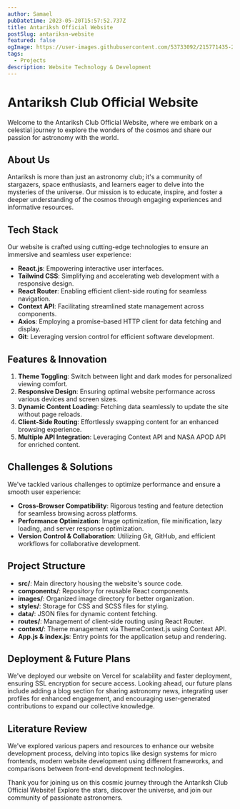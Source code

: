 ```yaml
---
author: Samael
pubDatetime: 2023-05-20T15:57:52.737Z
title: Antariksh Official Website
postSlug: antariksn-website
featured: false
ogImage: https://user-images.githubusercontent.com/53733092/215771435-25408246-2309-4f8b-a781-1f3d93bdf0ec.png
tags:
  - Projects
description: Website Technology & Development
---
```


# Antariksh Club Official Website

Welcome to the Antariksh Club Official Website, where we embark on a celestial journey to explore the wonders of the cosmos and share our passion for astronomy with the world.

## About Us

Antariksh is more than just an astronomy club; it's a community of stargazers, space enthusiasts, and learners eager to delve into the mysteries of the universe. Our mission is to educate, inspire, and foster a deeper understanding of the cosmos through engaging experiences and informative resources.

## Tech Stack

Our website is crafted using cutting-edge technologies to ensure an immersive and seamless user experience:

- **React.js**: Empowering interactive user interfaces.
- **Tailwind CSS**: Simplifying and accelerating web development with a responsive design.
- **React Router**: Enabling efficient client-side routing for seamless navigation.
- **Context API**: Facilitating streamlined state management across components.
- **Axios**: Employing a promise-based HTTP client for data fetching and display.
- **Git**: Leveraging version control for efficient software development.

## Features & Innovation

1. **Theme Toggling**: Switch between light and dark modes for personalized viewing comfort.
2. **Responsive Design**: Ensuring optimal website performance across various devices and screen sizes.
3. **Dynamic Content Loading**: Fetching data seamlessly to update the site without page reloads.
4. **Client-Side Routing**: Effortlessly swapping content for an enhanced browsing experience.
5. **Multiple API Integration**: Leveraging Context API and NASA APOD API for enriched content.

## Challenges & Solutions

We've tackled various challenges to optimize performance and ensure a smooth user experience:

- **Cross-Browser Compatibility**: Rigorous testing and feature detection for seamless browsing across platforms.
- **Performance Optimization**: Image optimization, file minification, lazy loading, and server response optimization.
- **Version Control & Collaboration**: Utilizing Git, GitHub, and efficient workflows for collaborative development.

## Project Structure

- **src/**: Main directory housing the website's source code.
- **components/**: Repository for reusable React components.
- **images/**: Organized image directory for better organization.
- **styles/**: Storage for CSS and SCSS files for styling.
- **data/**: JSON files for dynamic content fetching.
- **routes/**: Management of client-side routing using React Router.
- **context/**: Theme management via ThemeContext.js using Context API.
- **App.js & index.js**: Entry points for the application setup and rendering.

## Deployment & Future Plans

We've deployed our website on Vercel for scalability and faster deployment, ensuring SSL encryption for secure access. Looking ahead, our future plans include adding a blog section for sharing astronomy news, integrating user profiles for enhanced engagement, and encouraging user-generated contributions to expand our collective knowledge.

## Literature Review

We've explored various papers and resources to enhance our website development process, delving into topics like design systems for micro frontends, modern website development using different frameworks, and comparisons between front-end development technologies.

Thank you for joining us on this cosmic journey through the Antariksh Club Official Website! Explore the stars, discover the universe, and join our community of passionate astronomers.
